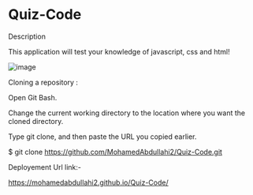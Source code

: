 # Quiz-Code

Description



This application will test your knowledge of javascript, css and html!








![image](https://user-images.githubusercontent.com/118404373/207992326-59b5ccf5-0b7a-4d3a-942c-4415f625bfd8.png)

  
  
  
Cloning a repository : 
  
Open Git Bash.

Change the current working directory to the location where you want the cloned directory.

Type git clone, and then paste the URL you copied earlier.

$ git clone  https://github.com/MohamedAbdullahi2/Quiz-Code.git


Deployement Url link:- 

https://mohamedabdullahi2.github.io/Quiz-Code/


